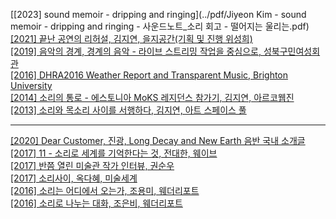 
[[2023] sound memoir - dripping and ringing](../pdf/Jiyeon Kim - sound memoir - dripping and ringing - 사운드노트_소리 회고 - 떨어지는 울리는.pdf)<br>
[[2021] 끝난 공연의 리허설, 김지연, 을지공간(기획 및 진행 위성희)](../pdf/rehearsal_print.pdf)<br>
[[2019] 음악의 경계, 경계의 음악 - 라이브 스트리밍 작업을 중심으로, 성북구민여성회관](../pdf/musicontheborder.pdf)<br> 
[[2016] DHRA2016 Weather Report and Transparent Music, Brighton University](../pdf/DHRA2016_brightonUni.pdf)<br>
[[2014] 소리의 통로 - 에스토니아 MoKS 레지던스 참가기, 김지연, 아르코웹진](../pdf/sc.pdf)<br>
[[2013] 소리와 목소리 사이를 서행하다, 김지연, 아트 스페이스 풀](../pdf/sorimoksori.pdf)<br>

---

[[2020] Dear Customer, 진광, Long Decay and New Earth 음반 국내 소개글](../pdf/Dear%20customer%2C%20lim%20jin-kwang.pdf)<br>
[[2017] 11 - 소리로 세계를 기억한다는 것, 전대한, 웨이브](../pdf/sorisegye_weiv.pdf)<br>
[[2017] 반쯤 열린 미술관 작가 인터뷰, 권순우](../pdf/half-opened_door_interview.pdf)<br>
[[2017] 소리사이, 옥다혜, 미술세계](../pdf/sorisaii_misul.pdf)<br>
[[2016] 소리는 어디에서 오는가, 조용미, 웨더리포트](../pdf/sorifromwhere_weatherreport.pdf)<br>
[[2016] 소리로 나누는 대화, 조은비, 웨더리포트](../pdf/soriconversation_weatherreport.pdf)<br>

